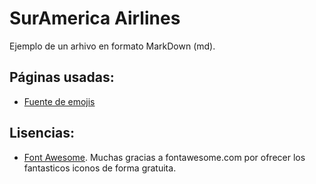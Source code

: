 # SurAmerica Airlines
Ejemplo de un arhivo en formato MarkDown (md).

## Páginas usadas:
+ [Fuente de emojis](https://emoji-css.afeld.me/)

## Lisencias:
+ [Font Awesome](https://fontawesome.com/license). Muchas gracias a fontawesome.com por ofrecer los fantasticos iconos de forma gratuita.